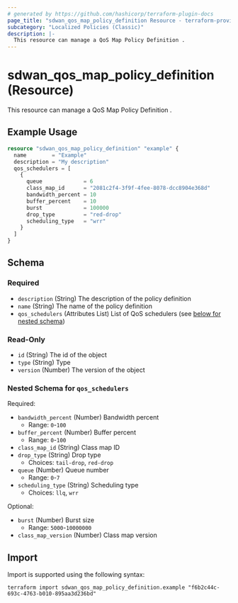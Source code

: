 ```yaml
---
# generated by https://github.com/hashicorp/terraform-plugin-docs
page_title: "sdwan_qos_map_policy_definition Resource - terraform-provider-sdwan"
subcategory: "Localized Policies (Classic)"
description: |-
  This resource can manage a QoS Map Policy Definition .
---
```


# sdwan_qos_map_policy_definition (Resource)

This resource can manage a QoS Map Policy Definition .

## Example Usage

```terraform
resource "sdwan_qos_map_policy_definition" "example" {
  name        = "Example"
  description = "My description"
  qos_schedulers = [
    {
      queue             = 6
      class_map_id      = "2081c2f4-3f9f-4fee-8078-dcc8904e368d"
      bandwidth_percent = 10
      buffer_percent    = 10
      burst             = 100000
      drop_type         = "red-drop"
      scheduling_type   = "wrr"
    }
  ]
}
```

<!-- schema generated by tfplugindocs -->
## Schema

### Required

- `description` (String) The description of the policy definition
- `name` (String) The name of the policy definition
- `qos_schedulers` (Attributes List) List of QoS schedulers (see [below for nested schema](#nestedatt--qos_schedulers))

### Read-Only

- `id` (String) The id of the object
- `type` (String) Type
- `version` (Number) The version of the object

<a id="nestedatt--qos_schedulers"></a>
### Nested Schema for `qos_schedulers`

Required:

- `bandwidth_percent` (Number) Bandwidth percent
  - Range: `0`-`100`
- `buffer_percent` (Number) Buffer percent
  - Range: `0`-`100`
- `class_map_id` (String) Class map ID
- `drop_type` (String) Drop type
  - Choices: `tail-drop`, `red-drop`
- `queue` (Number) Queue number
  - Range: `0`-`7`
- `scheduling_type` (String) Scheduling type
  - Choices: `llq`, `wrr`

Optional:

- `burst` (Number) Burst size
  - Range: `5000`-`10000000`
- `class_map_version` (Number) Class map version

## Import

Import is supported using the following syntax:

```shell
terraform import sdwan_qos_map_policy_definition.example "f6b2c44c-693c-4763-b010-895aa3d236bd"
```
